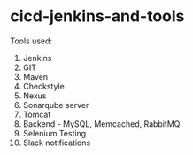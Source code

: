 # cicd-jenkins-and-tools
Tools used:
1. Jenkins
2. GIT
3. Maven
4. Checkstyle
5. Nexus
6. Sonarqube server
7. Tomcat
8. Backend - MySQL, Memcached, RabbitMQ
9. Selenium Testing
10. Slack notifications
